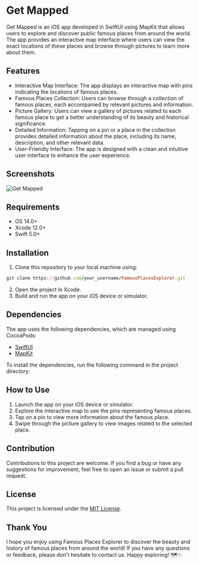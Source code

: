 # Get Mapped

Get Mapped is an iOS app developed in SwiftUI using MapKit that allows users to explore and discover public famous places from around the world. The app provides an interactive map interface where users can view the exact locations of these places and browse through pictures to learn more about them.

## Features

- Interactive Map Interface: The app displays an interactive map with pins indicating the locations of famous places.
- Famous Places Collection: Users can browse through a collection of famous places, each accompanied by relevant pictures and information.
- Picture Gallery: Users can view a gallery of pictures related to each famous place to get a better understanding of its beauty and historical significance.
- Detailed Information: Tapping on a pin or a place in the collection provides detailed information about the place, including its name, description, and other relevant data.
- User-Friendly Interface: The app is designed with a clean and intuitive user interface to enhance the user experience.

## Screenshots

![Get Mapped](./GetMapped/Documentation/getmapped.gif)

## Requirements

- OS 14.0+
- Xcode 12.0+
- Swift 5.0+

## Installation

1. Clone this repository to your local machine using:

```ruby
git clone https://github.com/your_username/FamousPlacesExplorer.git

```

2. Open the project in Xcode.
3. Build and run the app on your iOS device or simulator.

## Dependencies

The app uses the following dependencies, which are managed using CocoaPods:

- [SwiftUI](https://developer.apple.com/documentation/swiftui)
- [MapKit](https://developer.apple.com/documentation/mapkit)

To install the dependencies, run the following command in the project directory:

## How to Use

1. Launch the app on your iOS device or simulator.
2. Explore the interactive map to see the pins representing famous places.
3. Tap on a pin to view more information about the famous place.
4. Swipe through the picture gallery to view images related to the selected place.

## Contribution

Contributions to this project are welcome. If you find a bug or have any suggestions for improvement, feel free to open an issue or submit a pull request.

## License

This project is licensed under the [MIT License](https://chat.openai.com/LICENSE).

## Thank You

I hope you enjoy using Famous Places Explorer to discover the beauty and history of famous places from around the world! If you have any questions or feedback, please don't hesitate to contact us. Happy exploring! 🗺️✨
